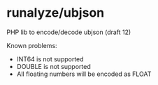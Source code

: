 # runalyze/ubjson
PHP lib to encode/decode ubjson (draft 12)

Known problems:
 - INT64 is not supported
 - DOUBLE is not supported
 - All floating numbers will be encoded as FLOAT